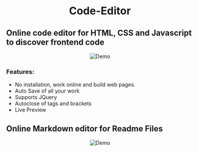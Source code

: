 <!-- @format -->

<div align="center">

# Code-Editor

</div>

## Online code editor for HTML, CSS and Javascript to discover frontend code

<div align="center">
  <img alt="Demo" src="./src/Assets/web.gif"/>
</div>

### Features:

- No installation, work online and build web pages.
- Auto Save of all your work
- Supports JQuery
- Autoclose of tags and brackets
- Live Preview

## Online Markdown editor for Readme Files

<div align="center">
  <img alt="Demo" src="./src/Assets/markdown.gif"/>
</div>
